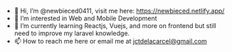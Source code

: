 - 👋 Hi, I’m @newbieced0411, visit me here: https://newbieced.netlify.app/
- 👀 I’m interested in Web and Mobile Development
- 🌱 I’m currently learning Reactjs, Vuejs, and more on frontend but still need to improve my laravel knowledge.
- 📫 How to reach me here or email me at jctdelacarcel@gmail.com

<!---
newbieced0411/newbieced0411 is a ✨ special ✨ repository because its `README.md` (this file) appears on your GitHub profile.
You can click the Preview link to take a look at your changes.
--->
